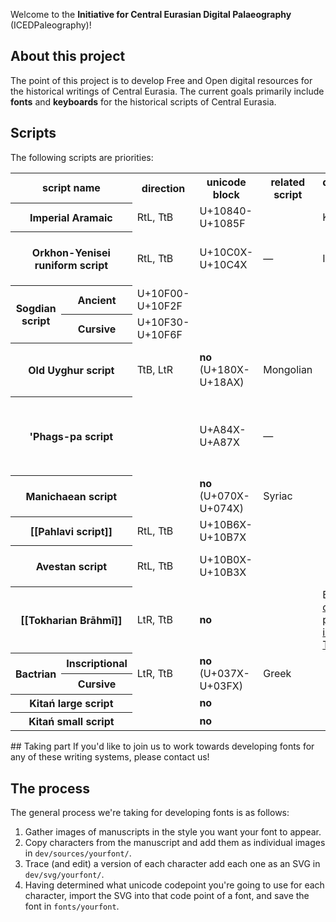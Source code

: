 Welcome to the **Initiative for Central Eurasian Digital Palaeography** (ICEDPaleography)!

## About this project
The point of this project is to develop Free and Open digital resources for the historical writings of Central Eurasia.  The current goals primarily include **fonts** and **keyboards** for the historical scripts of Central Eurasia.

## Scripts
The following scripts are priorities:
<table>
   <tr>
      <th colspan="2">script name</th>
      <th>direction</th>
      <th>unicode block</th>
      <th>related script</th>
      <th>developed fonts</th>
      <th>other fonts</th>
   </tr>
   <tr>
      <th colspan="2">Imperial Aramaic</th>
      <td>RtL, TtB</td>
      <td>U+10840-U+1085F</td>
      <td></td>
      <td>Khulmi</td>
   </tr>
   <tr>
      <th colspan="2">Orkhon-Yenisei runiform script</th>
      <td>RtL, TtB</td>
      <td>U+10C0X-U+10C4X</td>
      <td>—</td>
      <td>Irq Bitig</td>
      <td>Orkun, <a href="http://www.ukij.org/fonts/">UKIJ Orxun-Yensey</a></td>
   </tr>
   <tr>
      <th rowspan="2">Sogdian script</th>
      <th>Ancient</th>
      <td>U+10F00-U+10F2F</td>
   </tr>
   <tr>
      <th>Cursive</th>
      <td>U+10F30-U+10F6F</td>
   </tr>
   <tr>
      <th colspan="2">Old Uyghur script</th>
      <td>TtB, LtR</td>
      <td><b>no</b> (U+180X-U+18AX)</td>
      <td>Mongolian</td>
      <td></td>
      <td><a href="http://www.ukij.org/fonts/">UKIJ Orxun-Yensey</a>, <a href="http://www.daicing.com/manchu/index.php?page=fonts-downloads">Daicing</a></td>
   </tr>
   <tr>
      <th colspan="2">'Phags-pa script</th>
      <td></td>
      <td>U+A84X-U+A87X</td>
      <td>—</td>
      <td></td>
      <td>BabelStone Phags-pa Book, Microsoft PhagsPa, Code2000</td>
   </tr>
   <tr>
      <th colspan="2">Manichaean script</th>
      <td></td>
      <td><b>no</b> (U+070X-U+074X)</td>
      <td>Syriac</td>
      <td></td>
      <td></td>
   </tr>
   <tr>
      <th colspan="2">[[Pahlavi script]]</th>
      <td>RtL, TtB</td>
      <td>U+10B6X-U+10B7X</td>
      <td></td>
      <td></td>
   </tr>
   <tr>
      <th colspan="2">Avestan script</th>
      <td>RtL, TtB</td>
      <td>U+10B0X-U+10B3X</td>
      <td></td>
      <td></td>
      <td>Ahuramzda, Zavesta, Avestan</td>
   </tr>
   <tr>
      <th colspan="2">[[Tokharian Brāhmī]]</th>
      <td>LtR, TtB</td>
      <td><b>no</b></td>
      <td></td>
      <td>Brāhmī <a href="http://www.unicode.org/L2/L2003/03249r-brahmi-proposal.pdf">(an old proposal including Tokharian)</a></td>
      <td></td>
   </tr>
   <tr>
      <th rowspan="2">Bactrian</th>
      <th>Inscriptional</th>
      <td rowspan="2">LtR, TtB</td>
      <td rowspan="2"><b>no</b> (U+037X-U+03FX)</td>
      <td rowspan="2">Greek</td>
      <td rowspan="2"></td>
   </tr>
   <tr>
      <th>Cursive</th>
   </tr>
   <tr>
      <th colspan="2">Kitań large script</th>
      <td></td>
      <td><b>no</b></td>
      <td></td>
      <td></td>
   </tr>
   <tr>
      <th colspan="2">Kitań small script</th>
      <td></td>
      <td><b>no</b></td>
      <td></td>
      <td></td>
   </tr>
</table>
## Taking part
If you'd like to join us to work towards developing fonts for any of these writing systems, please contact us!

## The process
The general process we're taking for developing fonts is as follows:

1. Gather images of manuscripts in the style you want your font to appear.
2. Copy characters from the manuscript and add them as individual images in `dev/sources/yourfont/`.
3. Trace (and edit) a version of each character add each one as an SVG in `dev/svg/yourfont/`.
4. Having determined what unicode codepoint you're going to use for each character, import the SVG into that code point of a font, and save the font in `fonts/yourfont`.
